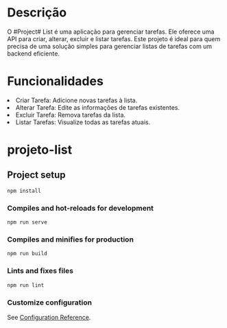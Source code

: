 # Descrição
O #Project# List é uma aplicação para gerenciar tarefas. Ele oferece uma API para criar, alterar, excluir e listar tarefas. Este projeto é ideal para quem precisa de uma solução simples para gerenciar listas de tarefas com um backend eficiente.

# Funcionalidades
<li>Criar Tarefa: Adicione novas tarefas à lista.</li>
<li>Alterar Tarefa: Edite as informações de tarefas existentes.</li>
<li>Excluir Tarefa: Remova tarefas da lista.</li>
<li>Listar Tarefas: Visualize todas as tarefas atuais.</li>



# projeto-list

## Project setup
```
npm install
```

### Compiles and hot-reloads for development
```
npm run serve
```

### Compiles and minifies for production
```
npm run build
```

### Lints and fixes files
```
npm run lint
```

### Customize configuration
See [Configuration Reference](https://cli.vuejs.org/config/).
